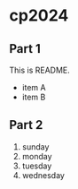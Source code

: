 # cp2024

## Part 1
This is README.
- item A
- item B

## Part 2
1. sunday
1. monday
1. tuesday
1. wednesday
